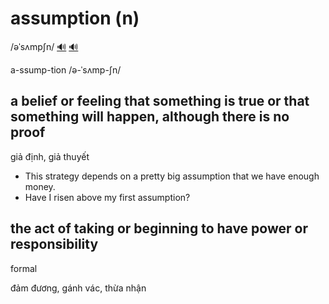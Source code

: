 # assumption (n)

/əˈsʌmpʃn/ [🔊](https://www.oxfordlearnersdictionaries.com/media/english/uk_pron/a/ass/assum/assumption__gb_2.mp3) [🔊](https://www.oxfordlearnersdictionaries.com/media/english/us_pron/a/ass/assum/assumption__us_1.mp3)

a-ssump-tion /ə-ˈsʌmp-ʃn/

## a belief or feeling that something is true or that something will happen, although there is no proof

giả định, giả thuyết

- This strategy depends on a pretty big assumption that we have enough money.
- Have I risen above my first assumption?

## the act of taking or beginning to have power or responsibility

formal

đảm đương, gánh vác, thừa nhận